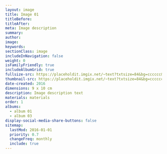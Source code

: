 ```yaml
---
layout: image
title: Image 01
titleBefore:
titleAfter:
meta: Image description
summary:
author:
image:
keywords:
sectionClass: image
includeInNavigation: false
weight: 0
isFamilyFriendly: true
includeAlbumGrid: true
fullsize-src: https://placeholdit.imgix.net/~text?txtsize=84&bg=cccccc&txt=876x1240&w=876&h=1240
thumbnail-src: https://placeholdit.imgix.net/~text?txtsize=84&bg=cccccc&txt=440x293&w=440&h=293
date-created: 2016
dimensions: 9 x 10 cm
description: Image description text
materials: materials
order: 1
albums:
  - album 01
  - album 03
display-social-media-share-buttons: false
sitemap:
  lastMod: 2016-01-01
  priority: 0.7
  changeFreq: monthly
  include: true
---
```

